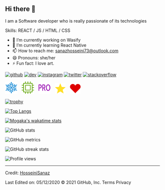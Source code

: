 ## Hi there 👋

I am a Software developer who is really passionate of its technologies

Skills: REACT / JS / HTML / CSS

- 🔭 I’m currently working on Wasify
- 🌱 I’m currently learning React Native
- 📫 How to reach me: sanazhosseini73@outlook.com
- 😄 Pronouns: she/her
- ⚡ Fun fact: I love art.

[<img src='https://cdn.jsdelivr.net/npm/simple-icons@3.0.1/icons/github.svg' alt='github' height='40'>](https://github.com/HosseiniSanaz) [<img src='https://cdn.jsdelivr.net/npm/simple-icons@3.0.1/icons/dev-dot-to.svg' alt='dev' height='40'>](https://dev.to/mogaka_dev) [<img src='https://cdn.jsdelivr.net/npm/simple-icons@3.0.1/icons/instagram.svg' alt='instagram' height='40'>](https://www.instagram.com/mogaka_dev/) [<img src='https://cdn.jsdelivr.net/npm/simple-icons@3.0.1/icons/twitter.svg' alt='twitter' height='40'>](https://twitter.com/m_ogakadev) [<img src='https://cdn.jsdelivr.net/npm/simple-icons@3.0.1/icons/stackoverflow.svg' alt='stackoverflow' height='40'>](https://stackoverflow.com/users/mogaka_dev)

<a href='https://archiveprogram.github.com/'><img src='https://raw.githubusercontent.com/acervenky/animated-github-badges/master/assets/acbadge.gif' width='40' height='40'></a> <a href='https://docs.github.com/en/developers'><img src='https://raw.githubusercontent.com/acervenky/animated-github-badges/master/assets/devbadge.gif' width='40' height='40'></a> <a href='https://github.com/pricing'><img src='https://raw.githubusercontent.com/acervenky/animated-github-badges/master/assets/pro.gif' width='40' height='40'></a> <a href='https://stars.github.com/'><img src='https://raw.githubusercontent.com/acervenky/animated-github-badges/master/assets/starbadge.gif' width='35' height='35'></a> <a href='https://docs.github.com/en/github/supporting-the-open-source-community-with-github-sponsors'><img src='https://raw.githubusercontent.com/acervenky/animated-github-badges/master/assets/sponsorbadge.gif' width='35' height='35'></a>

[![trophy](https://github-profile-trophy.vercel.app/?username=HosseiniSanaz)](https://github.com/ryo-ma/github-profile-trophy)

[![Top Langs](https://github-readme-stats.vercel.app/api/top-langs/?username=HosseiniSanaz)](https://github.com/anuraghazra/github-readme-stats)

[![Mogaka's wakatime stats](https://github-readme-stats.vercel.app/api/wakatime?username=mogaka_dev)](https://github.com/anuraghazra/github-readme-stats)

![GitHub stats](https://github-readme-stats.vercel.app/api?username=HosseiniSanaz&show_icons=true&count_private=true&theme=tokyonight)

![GitHub metrics](https://metrics.lecoq.io/HosseiniSanaz)

![GitHub streak stats](https://github-readme-streak-stats.herokuapp.com/?user=HosseiniSanaz)

![Profile views](https://gpvc.arturio.dev/HosseiniSanaz)

---

Credit: [HosseiniSanaz](https://www.github.com/HosseiniSanaz)

Last Edited on: 05/12/2020
© 2021 GitHub, Inc.
Terms
Privacy
